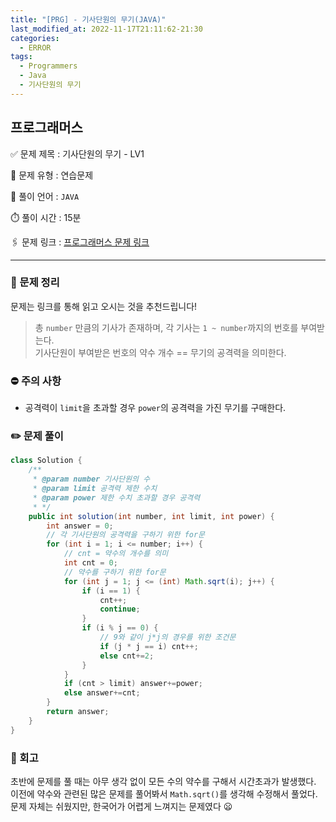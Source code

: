 ```yaml
---
title: "[PRG] - 기사단원의 무기(JAVA)"
last_modified_at: 2022-11-17T21:11:62-21:30
categories:
  - ERROR
tags:
  - Programmers
  - Java
  - 기사단원의 무기
---
```


## 프로그래머스

✅ 문제 제목 : 기사단원의 무기 - LV1

🔔 문제 유형 : 연습문제

💬 풀이 언어 : `JAVA`

⏱️ 풀이 시간 : 15분

🖇️ 문제 링크 : [프로그래머스 문제 링크](https://school.programmers.co.kr/learn/courses/30/lessons/136798)

---

### 💬 문제 정리

문제는 링크를 통해 읽고 오시는 것을 추천드립니다!

> 총 `number` 만큼의 기사가 존재하며, 각 기사는 `1 ~ number`까지의 번호를 부여받는다.<br>
> 기사단원이 부여받은 번호의 약수 개수 == 무기의 공격력을 의미한다.

### ⛔️ 주의 사항
- 공격력이 `limit`을 초과할 경우 `power`의 공격력을 가진 무기를 구매한다.

### ✏️ 문제 풀이
```java
class Solution {
    /**
     * @param number 기사단원의 수
     * @param limit 공격력 제한 수치
     * @param power 제한 수치 초과할 경우 공격력
     * */
    public int solution(int number, int limit, int power) {
        int answer = 0;
        // 각 기사단원의 공격력을 구하기 위한 for문
        for (int i = 1; i <= number; i++) {
            // cnt = 약수의 개수를 의미
            int cnt = 0;
            // 약수를 구하기 위한 for문
            for (int j = 1; j <= (int) Math.sqrt(i); j++) {
                if (i == 1) {
                    cnt++;
                    continue;
                }
                if (i % j == 0) {
                    // 9와 같이 j*j의 경우를 위한 조건문
                    if (j * j == i) cnt++;
                    else cnt+=2;
                }
            }
            if (cnt > limit) answer+=power;
            else answer+=cnt;
        }
        return answer;
    }
}
```

### 🤔 회고
초반에 문제를 풀 때는 아무 생각 없이 모든 수의 약수를 구해서 시간초과가 발생했다.<br>
이전에 약수와 관련된 많은 문제를 풀어봐서 `Math.sqrt()`를 생각해 수정해서 풀었다.<br>
문제 자체는 쉬웠지만, 한국어가 어렵게 느껴지는 문제였다 😦